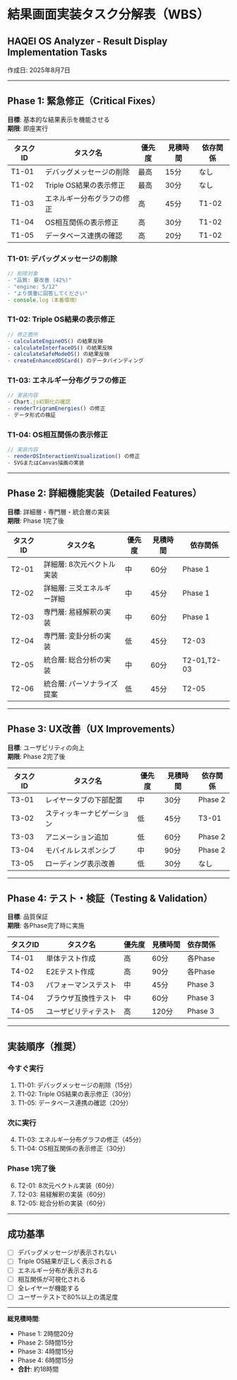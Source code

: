 # 結果画面実装タスク分解表（WBS）
## HAQEI OS Analyzer - Result Display Implementation Tasks
作成日: 2025年8月7日

---

## Phase 1: 緊急修正（Critical Fixes）
**目標**: 基本的な結果表示を機能させる  
**期限**: 即座実行

| タスクID | タスク名 | 優先度 | 見積時間 | 依存関係 |
|---------|---------|--------|---------|----------|
| T1-01 | デバッグメッセージの削除 | 最高 | 15分 | なし |
| T1-02 | Triple OS結果の表示修正 | 最高 | 30分 | なし |
| T1-03 | エネルギー分布グラフの修正 | 高 | 45分 | T1-02 |
| T1-04 | OS相互関係の表示修正 | 高 | 30分 | T1-02 |
| T1-05 | データベース連携の確認 | 高 | 20分 | T1-02 |

### T1-01: デバッグメッセージの削除
```javascript
// 削除対象
- "品質: 要改善 (42%)"
- "engine: 5/12"
- "より慎重に回答してください"
- console.log（本番環境）
```

### T1-02: Triple OS結果の表示修正
```javascript
// 修正箇所
- calculateEngineOS() の結果反映
- calculateInterfaceOS() の結果反映
- calculateSafeModeOS() の結果反映
- createEnhancedOSCard() のデータバインディング
```

### T1-03: エネルギー分布グラフの修正
```javascript
// 実装内容
- Chart.js初期化の確認
- renderTrigramEnergies() の修正
- データ形式の検証
```

### T1-04: OS相互関係の表示修正
```javascript
// 実装内容
- renderOSInteractionVisualization() の修正
- SVGまたはCanvas描画の実装
```

---

## Phase 2: 詳細機能実装（Detailed Features）
**目標**: 詳細層・専門層・統合層の実装  
**期限**: Phase 1完了後

| タスクID | タスク名 | 優先度 | 見積時間 | 依存関係 |
|---------|---------|--------|---------|----------|
| T2-01 | 詳細層: 8次元ベクトル実装 | 中 | 60分 | Phase 1 |
| T2-02 | 詳細層: 三爻エネルギー詳細 | 中 | 45分 | Phase 1 |
| T2-03 | 専門層: 易経解釈の実装 | 中 | 60分 | Phase 1 |
| T2-04 | 専門層: 変卦分析の実装 | 低 | 45分 | T2-03 |
| T2-05 | 統合層: 総合分析の実装 | 中 | 60分 | T2-01,T2-03 |
| T2-06 | 統合層: パーソナライズ提案 | 低 | 45分 | T2-05 |

---

## Phase 3: UX改善（UX Improvements）
**目標**: ユーザビリティの向上  
**期限**: Phase 2完了後

| タスクID | タスク名 | 優先度 | 見積時間 | 依存関係 |
|---------|---------|--------|---------|----------|
| T3-01 | レイヤータブの下部配置 | 中 | 30分 | Phase 2 |
| T3-02 | スティッキーナビゲーション | 低 | 45分 | T3-01 |
| T3-03 | アニメーション追加 | 低 | 60分 | Phase 2 |
| T3-04 | モバイルレスポンシブ | 中 | 90分 | Phase 2 |
| T3-05 | ローディング表示改善 | 低 | 30分 | なし |

---

## Phase 4: テスト・検証（Testing & Validation）
**目標**: 品質保証  
**期限**: 各Phase完了時に実施

| タスクID | タスク名 | 優先度 | 見積時間 | 依存関係 |
|---------|---------|--------|---------|----------|
| T4-01 | 単体テスト作成 | 高 | 60分 | 各Phase |
| T4-02 | E2Eテスト作成 | 高 | 90分 | 各Phase |
| T4-03 | パフォーマンステスト | 中 | 45分 | Phase 3 |
| T4-04 | ブラウザ互換性テスト | 中 | 60分 | Phase 3 |
| T4-05 | ユーザビリティテスト | 高 | 120分 | Phase 3 |

---

## 実装順序（推奨）

### 今すぐ実行
1. T1-01: デバッグメッセージの削除（15分）
2. T1-02: Triple OS結果の表示修正（30分）
3. T1-05: データベース連携の確認（20分）

### 次に実行
4. T1-03: エネルギー分布グラフの修正（45分）
5. T1-04: OS相互関係の表示修正（30分）

### Phase 1完了後
6. T2-01: 8次元ベクトル実装（60分）
7. T2-03: 易経解釈の実装（60分）
8. T2-05: 総合分析の実装（60分）

---

## 成功基準
- [ ] デバッグメッセージが表示されない
- [ ] Triple OS結果が正しく表示される
- [ ] エネルギー分布が表示される
- [ ] 相互関係が可視化される
- [ ] 全レイヤーが機能する
- [ ] ユーザーテストで80%以上の満足度

---

**総見積時間**: 
- Phase 1: 2時間20分
- Phase 2: 5時間15分
- Phase 3: 4時間15分
- Phase 4: 6時間15分
- **合計**: 約18時間
